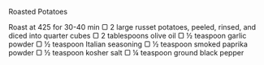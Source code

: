 Roasted Potatoes

Roast at 425 for 30-40 min
▢ 2 large russet potatoes, peeled, rinsed, and diced into quarter cubes
▢ 2 tablespoons olive oil
▢ ½ teaspoon garlic powder
▢ ½ teaspoon Italian seasoning
▢ ½ teaspoon smoked paprika powder
▢ ½ teaspoon kosher salt
▢ ¼ teaspoon ground black pepper
